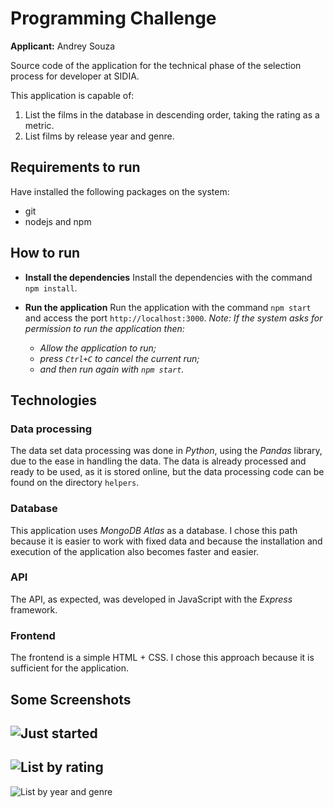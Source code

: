 # Programming Challenge

**Applicant:** Andrey Souza

Source code of the application for the technical phase of the selection process for developer at SIDIA.

   This application is capable of:
 1. List the films in the database in descending order, taking the rating as a metric. 
 2. List films by release year and genre.

## Requirements to run

Have installed the following packages on the system:

 - git
 - nodejs and npm

## How to run

 - **Install the dependencies**
 Install the dependencies with the command `npm install`.
 
 - **Run the application**
 Run the application with the command `npm start` and access the port `http://localhost:3000`.
 *Note: If the system asks for permission to run the application then:*
	 - *Allow the application to run;*
	 - *press `Ctrl+C` to cancel the current run;*
	 - *and then run again with `npm start`.*

## Technologies 

### Data processing
The data set data processing was done in *Python*, using the *Pandas* library, due to the ease in handling the data. The data is already processed and ready to be used, as it is stored online, but the data processing code can be found on the directory `helpers`.
### Database
This application uses *MongoDB Atlas* as a database. I chose this path because it is easier to work with fixed data and because the installation and execution of the application also becomes faster and easier.
### API
The API, as expected, was developed in JavaScript with the *Express* framework.
### Frontend
The frontend is a simple HTML + CSS. I chose this approach because it is sufficient for the application.

## Some Screenshots

![Just started](https://i.imgur.com/CBBa1FJ.png)
---
![List by rating](https://i.imgur.com/HtoSgTV.png)
---
![List by year and genre](https://i.imgur.com/QBXVwdG.png)

